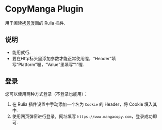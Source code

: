 # CopyManga Plugin

用于阅读[拷贝漫画](https://www.mangacopy.com)的 Rulia 插件.

## 说明

 - 能用就行.
 - 要在Http标头里添加参数才能正常使用喔，“Header”填写“Platform”喔，“Value”里填写“1”喔.

## 登录

您可以使用两种方式登录（不登录也能用）：

1. 在 Rulia 插件设置中手动添加一个名为 `Cookie` 的 Header，将 Cookie 填入其中.
2. 使用网页弹窗进行登录，网址填写 `https://www.mangacopy.com`，登录成功即可.
